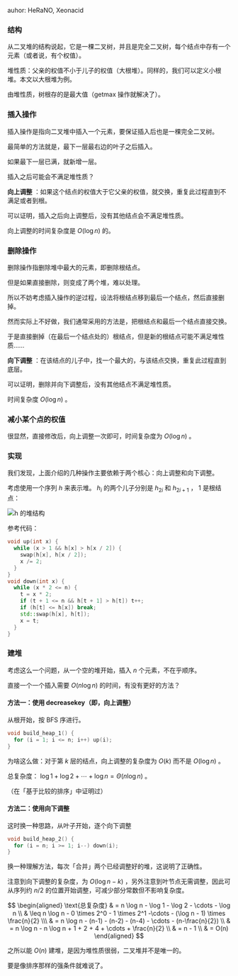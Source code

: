 auhor: HeRaNO, Xeonacid

### 结构

从二叉堆的结构说起，它是一棵二叉树，并且是完全二叉树，每个结点中存有一个元素（或者说，有个权值）。

堆性质：父亲的权值不小于儿子的权值（大根堆）。同样的，我们可以定义小根堆。本文以大根堆为例。

由堆性质，树根存的是最大值（getmax 操作就解决了）。

### 插入操作

插入操作是指向二叉堆中插入一个元素，要保证插入后也是一棵完全二叉树。

最简单的方法就是，最下一层最右边的叶子之后插入。

如果最下一层已满，就新增一层。

插入之后可能会不满足堆性质？

 **向上调整** ：如果这个结点的权值大于它父亲的权值，就交换，重复此过程直到不满足或者到根。

可以证明，插入之后向上调整后，没有其他结点会不满足堆性质。

向上调整的时间复杂度是 $O(\log n)$ 的。

### 删除操作

删除操作指删除堆中最大的元素，即删除根结点。

但是如果直接删除，则变成了两个堆，难以处理。

所以不妨考虑插入操作的逆过程，设法将根结点移到最后一个结点，然后直接删掉。

然而实际上不好做，我们通常采用的方法是，把根结点和最后一个结点直接交换。

于是直接删掉（在最后一个结点处的）根结点，但是新的根结点可能不满足堆性质……

 **向下调整** ：在该结点的儿子中，找一个最大的，与该结点交换，重复此过程直到底层。

可以证明，删除并向下调整后，没有其他结点不满足堆性质。

时间复杂度 $O(\log n)$ 。

### 减小某个点的权值

很显然，直接修改后，向上调整一次即可，时间复杂度为 $O(\log n)$ 。

### 实现

我们发现，上面介绍的几种操作主要依赖于两个核心：向上调整和向下调整。

考虑使用一个序列 $h$ 来表示堆。 $h_i$ 的两个儿子分别是 $h_{2i}$ 和 $h_{2i+1}$ ， $1$ 是根结点：

![h 的堆结构](./images/binary-heap1.png)

参考代码：

```cpp
void up(int x) {
  while (x > 1 && h[x] > h[x / 2]) {
    swap(h[x], h[x / 2]);
    x /= 2;
  }
}
void down(int x) {
  while (x * 2 <= n) {
    t = x * 2;
    if (t + 1 <= n && h[t + 1] > h[t]) t++;
    if (h[t] <= h[x]) break;
    std::swap(h[x], h[t]);
    x = t;
  }
}
```

### 建堆

考虑这么一个问题，从一个空的堆开始，插入 $n$ 个元素，不在乎顺序。

直接一个一个插入需要 $O(n \log n)$ 的时间，有没有更好的方法？

#### 方法一：使用 decreasekey（即，向上调整）

从根开始，按 BFS 序进行。

```cpp
void build_heap_1() {
  for (i = 1; i <= n; i++) up(i);
}
```

为啥这么做：对于第 $k$ 层的结点，向上调整的复杂度为 $O(k)$ 而不是 $O(\log n)$ 。

总复杂度： $\log 1 + \log 2 + \cdots + \log n = \Theta(n \log n)$ 。

（在「基于比较的排序」中证明过）

#### 方法二：使用向下调整

这时换一种思路，从叶子开始，逐个向下调整

```cpp
void build_heap_2() {
  for (i = n; i >= 1; i--) down(i);
}
```

换一种理解方法，每次「合并」两个已经调整好的堆，这说明了正确性。

注意到向下调整的复杂度，为 $O(\log n - k)$ ，另外注意到叶节点无需调整，因此可从序列约 $n/2$ 的位置开始调整，可减少部分常数但不影响复杂度。

$$
\begin{aligned}
\text{总复杂度} & = n \log n - \log 1 - \log 2 - \cdots - \log n \\
& \leq n \log n - 0 \times 2^0 - 1 \times 2^1 -\cdots - (\log n - 1) \times \frac{n}{2} \\\
& = n \log n - (n-1) - (n-2) - (n-4) - \cdots - (n-\frac{n}{2}) \\
& = n \log n - n \log n + 1 + 2 + 4 + \cdots + \frac{n}{2} \\
& = n - 1 \\ &  = O(n)
\end{aligned}
$$

之所以能 $O(n)$ 建堆，是因为堆性质很弱，二叉堆并不是唯一的。

要是像排序那样的强条件就难说了。
